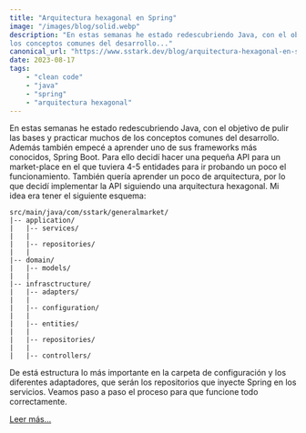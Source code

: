 ```yaml
---
title: "Arquitectura hexagonal en Spring"
image: "/images/blog/solid.webp"
description: "En estas semanas he estado redescubriendo Java, con el objetivo de pulir las bases y practicar muchos de 
los conceptos comunes del desarrollo..."
canonical_url: "https://www.sstark.dev/blog/arquitectura-hexagonal-en-spring"
date: 2023-08-17
tags:
    - "clean code"
    - "java"
    - "spring"
    - "arquitectura hexagonal"
---
```

En estas semanas he estado redescubriendo Java, con el objetivo de pulir las bases y practicar muchos de los conceptos 
comunes del desarrollo. Además también empecé a aprender uno de sus frameworks más conocidos, Spring Boot.
Para ello decidí hacer una pequeña API para un market-place en el que tuviera 4-5 entidades para ir probando un poco 
el funcionamiento.
También quería aprender un poco de arquitectura, por lo que decidí implementar la API siguiendo una arquitectura hexagonal.
Mi idea era tener el siguiente esquema:
```
src/main/java/com/sstark/generalmarket/
|-- application/
|   |-- services/
|   |
|   |-- repositories/
|   |
|-- domain/
|   |-- models/
|   |
|-- infrasctructure/
|   |-- adapters/
|   |   
|   |-- configuration/
|   |   
|   |-- entities/
|   |   
|   |-- repositories/
|   |   
|   |-- controllers/ 
```

De está estructura lo más importante en la carpeta de configuración y los diferentes adaptadores, que serán los repositorios que inyecte Spring en los servicios.
Veamos paso a paso el proceso para que funcione todo correctamente.

<span class="read-more">[Leer más...](https://www.sstark.dev/blog/arquitectura-hexagonal-en-spring)</span>